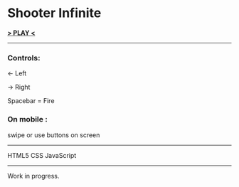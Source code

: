 # **Shooter Infinite**

**[> PLAY <](https://balidriss.github.io/Js-Shooter-Infinite/)**

___

### Controls:

<-  Left

->  Right

Spacebar = Fire 

### On mobile : 

swipe or use buttons on screen

___
HTML5 CSS JavaScript
___
Work in progress.